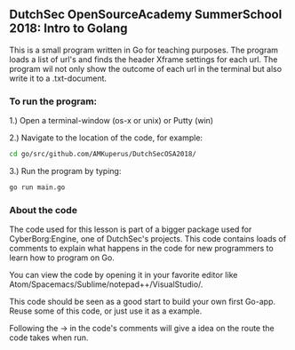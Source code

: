## DutchSec OpenSourceAcademy SummerSchool 2018: Intro to Golang

This is a small program written in Go for teaching purposes. The program loads a list of url's and finds the header Xframe settings for each url. The program wil not only show the outcome of each url in the terminal but also write it to a .txt-document.

### To run the program:

1.) Open a terminal-window (os-x or unix) or Putty (win)

2.) Navigate to the location of the code, for example:

```bash
cd go/src/github.com/AMKuperus/DutchSecOSA2018/
```

3.) Run the program by typing:

```bash
go run main.go
```



### About the code

The code used for this lesson is part of a bigger package used for CyberBorg:Engine, one of DutchSec's projects. This code contains loads of comments to explain what happens in the code for new programmers to learn how to program on Go.

You can view the code by opening it in your favorite editor like Atom/Spacemacs/Sublime/notepad++/VisualStudio/.

This code should be seen as a good start to build your own first Go-app. Reuse some of this code, or just use it as a example.

Following the -> in the code's comments will give a idea on the route the code takes when run. 
